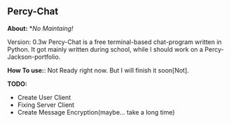 **Percy-Chat**
--------------
**About:**
**No Maintaing!*

Version: 0.3w
Percy-Chat is a free terminal-based chat-program written in Python. It got mainly written during school, while I should work on a Percy-Jackson-portfolio.

**How To use:**:
Not Ready right now. But I will finish it soon[Not]. 

**TODO:**
 - Create User Client
 - Fixing Server Client
 - Create Message Encryption(maybe... take a long time)
